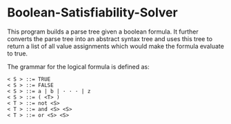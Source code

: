 # Boolean-Satisfiability-Solver

This program builds a parse tree given a boolean formula. It further converts the parse tree into an abstract syntax tree and uses this tree to return a list of all value assignments which would make the formula evaluate to true.

The grammar for the logical formula is defined as:

```
< S > ::= TRUE
< S > ::= FALSE
< S > ::= a | b | · · · | z
< S > ::= ( <T> )
< T > ::= not <S>
< T > ::= and <S> <S>
< T > ::= or <S> <S>
```
